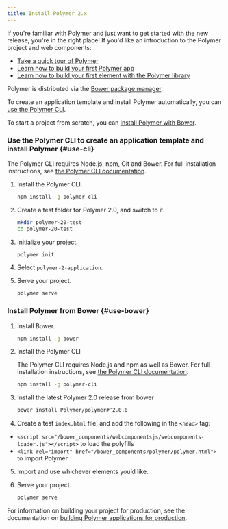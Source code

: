 ```yaml
---
title: Install Polymer 2.x
---
```


<!-- toc -->

If you're familiar with Polymer and just want to get started with the new release, you're in the right place! If you'd like an introduction to the Polymer project and web components:

* [Take a quick tour of Polymer](/{{{polymer_version_dir}}}/start/quick-tour)
* [Learn how to build your first Polymer app](/{{{polymer_version_dir}}}/start/toolbox/set-up)
* [Learn how to build your first element with the Polymer library](/{{{polymer_version_dir}}}/start/first-element/intro)

Polymer is distributed via the [Bower package manager](https://bower.io/).

To create an application template and install Polymer automatically, you can [use the Polymer CLI](#use-cli).

To start a project from scratch, you can [install Polymer with Bower](#use-bower).

### Use the Polymer CLI to create an application template and install Polymer {#use-cli}

The Polymer CLI requires Node.js, npm, Git and Bower. For full installation instructions, see [the Polymer CLI documentation](../docs/tools/polymer-cli).

1. Install the Polymer CLI.

    ```bash
    npm install -g polymer-cli
    ```

3. Create a test folder for Polymer 2.0, and switch to it.

    ```bash
    mkdir polymer-20-test
    cd polymer-20-test
    ```

4. Initialize your project.

    ```bash
    polymer init
    ```

5. Select `polymer-2-application`.

6. Serve your project.

    ```bash
    polymer serve
    ```

### Install Polymer from Bower {#use-bower}

1. Install Bower.

    ```bash
    npm install -g bower
    ```

2. Install the Polymer CLI

    The Polymer CLI requires Node.js and npm as well as Bower. For full installation instructions, see [the Polymer CLI documentation](../docs/tools/polymer-cli).

    ```bash
    npm install -g polymer-cli
    ```

3. Install the latest Polymer 2.0 release from bower

    ```bash
    bower install Polymer/polymer#^2.0.0
    ```

4. Create a test `index.html` file, and add the following in the `<head>` tag:
  - `<script src="/bower_components/webcomponentsjs/webcomponents-loader.js"></script>` to
  load the polyfills
  - `<link rel="import" href="/bower_components/polymer/polymer.html">` to
  import Polymer

5. Import and use whichever elements you’d like.

6. Serve your project.

    ```bash
    polymer serve
    ```

For information on building your project for production, see the documentation on [building Polymer applications for production](../toolbox/build-for-production).


